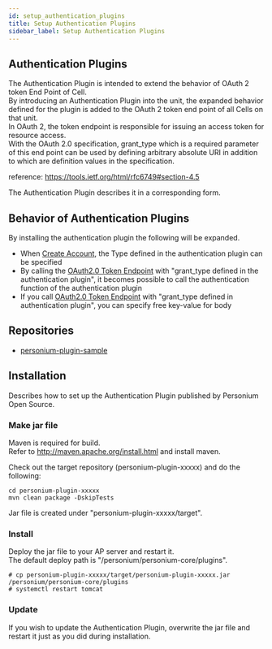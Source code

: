 ```yaml
---
id: setup_authentication_plugins
title: Setup Authentication Plugins
sidebar_label: Setup Authentication Plugins
---
```

## Authentication Plugins
The Authentication Plugin is intended to extend the behavior of OAuth 2 token End Point of Cell.  
By introducing an Authentication Plugin into the unit, the expanded behavior defined for the plugin is added to the OAuth 2 token end point of all Cells on that unit.  
In OAuth 2, the token endpoint is responsible for issuing an access token for resource access.  
With the OAuth 2.0 specification, grant_type which is a required parameter of this end point can be used by defining arbitrary absolute URI in addition to which are definition values in the specification.  

reference: https://tools.ietf.org/html/rfc6749#section-4.5  

The Authentication Plugin describes it in a corresponding form.  

## Behavior of Authentication Plugins
By installing the authentication plugin the following will be expanded.  

- When [Create Account](../apiref/212_Create_Account.md), the Type defined in the authentication plugin can be specified
- By calling the [OAuth2.0 Token Endpoint](../apiref/293_OAuth2_Token_Endpoint.md) with "grant_type defined in the authentication plugin", it becomes possible to call the authentication function of the authentication plugin
- If you call [OAuth2.0 Token Endpoint](../apiref/293_OAuth2_Token_Endpoint.md) with "grant_type defined in authentication plugin", you can specify free key-value for body

## Repositories
* [personium-plugin-sample](https://github.com/personium/personium-plugin-sample)

## Installation
Describes how to set up the Authentication Plugin published by Personium Open Source.  
### Make jar file
Maven is required for build.  
Refer to http://maven.apache.org/install.html and install maven.  

Check out the target repository (personium-plugin-xxxxx) and do the following:  
```
cd personium-plugin-xxxxx
mvn clean package -DskipTests
```
Jar file is created under "personium-plugin-xxxxx/target".  

### Install
Deploy the jar file to your AP server and restart it.  
The default deploy path is "/personium/personium-core/plugins".  
```
# cp personium-plugin-xxxxx/target/personium-plugin-xxxxx.jar /personium/personium-core/plugins
# systemctl restart tomcat
```

### Update
If you wish to update the Authentication Plugin, overwrite the jar file and restart it just as you did during installation.  
